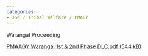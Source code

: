 ```yaml
---
categories:
- JSK / Tribal Welfare / PMAGY
---
```

Warangal Proceeding

[PMAAGY Warangal 1st & 2nd Phase DLC.pdf (544 kB)](../files/7bf70f86-593f-4b8a-8c3a-016a6b9e3068.pdf)